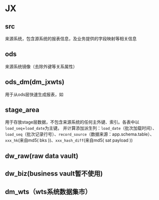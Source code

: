 # JX

## src

来源系统，包含源系统的报表信息，及业务提供的字段映射等相关信息

## ods

来源系统镜像（去除外键等关系属性）

## ods_dm(dm_jxwts)

用于从ods层快速生成报表，如

## stage_area

用于存放stage层数据，不包含来源系统的任何主外键、索引。各表中以`load_seq`+`load_date`为主键。 并计算添加派生列：`load_date`（批次加载时间）、`load_seq`（批次记录行号）、`record_source`（数据来源：app.schema.table）、`xxx_hk`(来自md5( bks ))、`xxx_hash_diff`(来自md5( sat payload ))

## dw_raw(raw data vault)

## dw_biz(business vault暂不使用)

## dm_wts（wts系统数据集市）